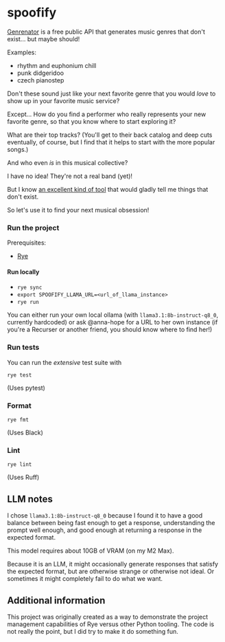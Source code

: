 # spoofify

[Genrenator](https://binaryjazz.us/genrenator-api/)
is a free public API that generates music genres that
don't exist... but maybe should!

Examples:
- rhythm and euphonium chill 
- punk didgeridoo 
- czech pianostep 

Don't these sound just like your next favorite genre
that you would *love* to show up in your
favorite music service?

Except... How do you find a performer who
really represents your new favorite genre, so
that you know where to start exploring it?

What are their top tracks? (You'll get to their back
catalog and deep cuts eventually, 
of course, but I find that it helps to start with the more
popular songs.)

And who even *is* in this musical collective?

I have no idea! They're not a real band (yet)!

But I know [an excellent kind of tool](https://en.wikipedia.org/wiki/Large_language_model)
that would gladly tell me things that don't exist.

So let's use it to find your next musical obsession!

### Run the project

Prerequisites:

- [Rye](https://rye.astral.sh/)

#### Run locally

- `rye sync`
- `export SPOOFIFY_LLAMA_URL=<url_of_llama_instance>`
- `rye run`

You can either run your own local ollama 
(with `llama3.1:8b-instruct-q8_0`, currently hardcoded)
or ask @anna-hope for a URL to her own instance
(if you're a Recurser or another friend, you should
know where to find her!)

### Run tests

You can run the *extensive* test suite with

`rye test`

(Uses pytest)

### Format

`rye fmt`

(Uses Black)

### Lint

`rye lint`

(Uses Ruff)

## LLM notes

I chose `llama3.1:8b-instruct-q8_0` because I found it to
have a good balance between being fast enough to get
a response, understanding the prompt well enough,
and good enough at returning a response in the expected
format. 

This model requires about 10GB of VRAM (on my M2 Max).

Because it is an LLM, it might occasionally generate
responses that satisfy the expected format, but are otherwise
strange or otherwise not ideal. Or sometimes it might completely fail to
do what we want.


## Additional information

This project was originally created as a way to demonstrate
the project management capabilities of Rye versus other
Python tooling. The code is not really the point, but
I did try to make it do something fun.
